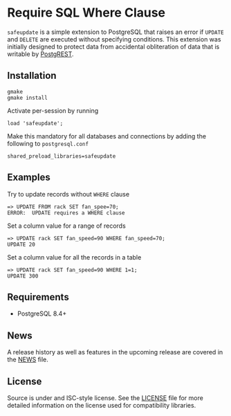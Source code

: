 Require SQL Where Clause
========================

`safeupdate` is a simple extension to PostgreSQL that raises an error if
`UPDATE` and `DELETE` are executed without specifying conditions.  This
extension was initially designed to protect data from accidental obliteration of
data that is writable by [PostgREST][PostgREST].

Installation
------------

    gmake
    gmake install

Activate per-session by running

    load 'safeupdate';

Make this mandatory for all databases and connections by adding the following to
`postgresql.conf`

    shared_preload_libraries=safeupdate

Examples
--------

Try to update records without `WHERE` clause

    => UPDATE FROM rack SET fan_spee=70;
    ERROR:  UPDATE requires a WHERE clause

Set a column value for a range of records

    => UPDATE rack SET fan_speed=90 WHERE fan_speed=70;
    UPDATE 20

Set a column value for all the records in a table

    => UPDATE rack SET fan_speed=90 WHERE 1=1;
    UPDATE 300


Requirements
------------

* PostgreSQL 8.4+

News
----

A release history as well as features in the upcoming release are covered in the
[NEWS][NEWS] file.

License
-------

Source is under and ISC-style license. See the [LICENSE][LICENSE] file for more
detailed information on the license used for compatibility libraries.

[NEWS]: http://www.bitbucket.org/eradman/pg-safeupdate/src/default/NEWS
[LICENSE]: http://www.bitbucket.org/eradman/pg-safeupdate/src/default/LICENSE
[PostgREST]: http://postgrest.com
